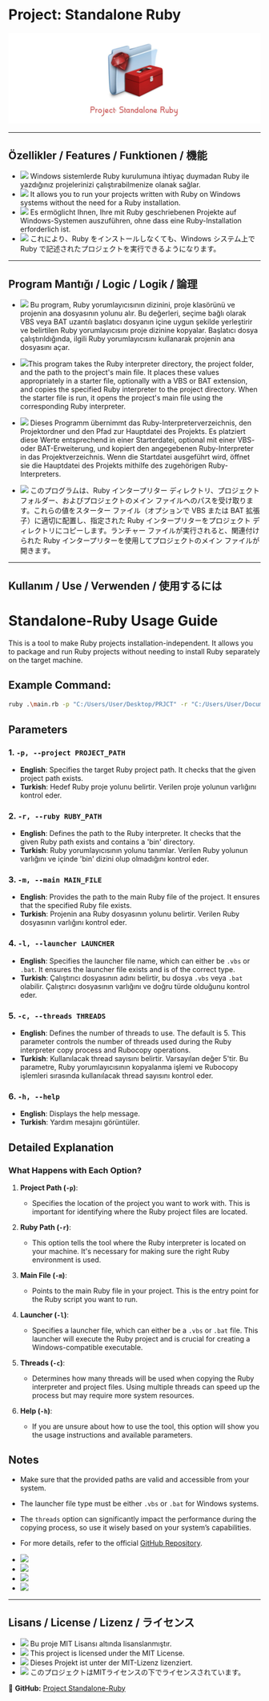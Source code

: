 # Project: Standalone Ruby

![Project Banner](images/banner.jpg)

---

## Özellikler / Features / Funktionen / 機能

- <img src="https://upload.wikimedia.org/wikipedia/commons/b/b4/Flag_of_Turkey.svg" width="20"/> Windows sistemlerde Ruby kurulumuna ihtiyaç duymadan Ruby ile yazdığınız projelerinizi çalıştırabilmenize olanak sağlar.
- <img src="https://upload.wikimedia.org/wikipedia/en/a/a4/Flag_of_the_United_States.svg" width="20"/> It allows you to run your projects written with Ruby on Windows systems without the need for a Ruby installation.
- <img src="https://upload.wikimedia.org/wikipedia/commons/b/ba/Flag_of_Germany.svg" width="20"/> Es ermöglicht Ihnen, Ihre mit Ruby geschriebenen Projekte auf Windows-Systemen auszuführen, ohne dass eine Ruby-Installation erforderlich ist.
- <img src="https://upload.wikimedia.org/wikipedia/en/9/9e/Flag_of_Japan.svg" width="20"/> これにより、Ruby をインストールしなくても、Windows システム上で Ruby で記述されたプロジェクトを実行できるようになります。

---

## Program Mantığı / Logic / Logik / 論理

- <img src="https://upload.wikimedia.org/wikipedia/commons/b/b4/Flag_of_Turkey.svg" width="20"/> Bu program, Ruby yorumlayıcısının dizinini, proje klasörünü ve projenin ana dosyasının yolunu alır. Bu değerleri, seçime bağlı olarak VBS veya BAT uzantılı başlatıcı dosyanın içine uygun şekilde yerleştirir ve belirtilen Ruby yorumlayıcısını proje dizinine kopyalar. Başlatıcı dosya çalıştırıldığında, ilgili Ruby yorumlayıcısını kullanarak projenin ana dosyasını açar.
  
- <img src="https://upload.wikimedia.org/wikipedia/en/a/a4/Flag_of_the_United_States.svg" width="20"/>This program takes the Ruby interpreter directory, the project folder, and the path to the project's main file. It places these values ​​appropriately in a starter file, optionally with a VBS or BAT extension, and copies the specified Ruby interpreter to the project directory. When the starter file is run, it opens the project's main file using the corresponding Ruby interpreter.
  
- <img src="https://upload.wikimedia.org/wikipedia/commons/b/ba/Flag_of_Germany.svg" width="20"/> Dieses Programm übernimmt das Ruby-Interpreterverzeichnis, den Projektordner und den Pfad zur Hauptdatei des Projekts. Es platziert diese Werte entsprechend in einer Starterdatei, optional mit einer VBS- oder BAT-Erweiterung, und kopiert den angegebenen Ruby-Interpreter in das Projektverzeichnis. Wenn die Startdatei ausgeführt wird, öffnet sie die Hauptdatei des Projekts mithilfe des zugehörigen Ruby-Interpreters.

- <img src="https://upload.wikimedia.org/wikipedia/en/9/9e/Flag_of_Japan.svg" width="20"/> このプログラムは、Ruby インタープリター ディレクトリ、プロジェクト フォルダー、およびプロジェクトのメイン ファイルへのパスを受け取ります。これらの値をスターター ファイル（オプションで VBS または BAT 拡張子）に適切に配置し、指定された Ruby インタープリターをプロジェクト ディレクトリにコピーします。ランチャー ファイルが実行されると、関連付けられた Ruby インタープリターを使用してプロジェクトのメイン ファイルが開きます。

---

## Kullanım / Use / Verwenden / 使用するには


# Standalone-Ruby Usage Guide

This is a tool to make Ruby projects installation-independent. It allows you to package and run Ruby projects without needing to install Ruby separately on the target machine.

## Example Command:

```bash
ruby .\main.rb -p "C:/Users/User/Desktop/PRJCT" -r "C:/Users/User/Documents/Ruby34-x64" -m "C:/Users/User/Desktop/myproject/main.rb" -l launcher1.vbs -c 10
```

## Parameters

### 1. `-p, --project PROJECT_PATH`
- **English**: Specifies the target Ruby project path. It checks that the given project path exists.
- **Turkish**: Hedef Ruby proje yolunu belirtir. Verilen proje yolunun varlığını kontrol eder.

### 2. `-r, --ruby RUBY_PATH`
- **English**: Defines the path to the Ruby interpreter. It checks that the given Ruby path exists and contains a 'bin' directory.
- **Turkish**: Ruby yorumlayıcısının yolunu tanımlar. Verilen Ruby yolunun varlığını ve içinde 'bin' dizini olup olmadığını kontrol eder.

### 3. `-m, --main MAIN_FILE`
- **English**: Provides the path to the main Ruby file of the project. It ensures that the specified Ruby file exists.
- **Turkish**: Projenin ana Ruby dosyasının yolunu belirtir. Verilen Ruby dosyasının varlığını kontrol eder.

### 4. `-l, --launcher LAUNCHER`
- **English**: Specifies the launcher file name, which can either be `.vbs` or `.bat`. It ensures the launcher file exists and is of the correct type.
- **Turkish**: Çalıştırıcı dosyasının adını belirtir, bu dosya `.vbs` veya `.bat` olabilir. Çalıştırıcı dosyasının varlığını ve doğru türde olduğunu kontrol eder.

### 5. `-c, --threads THREADS`
- **English**: Defines the number of threads to use. The default is 5. This parameter controls the number of threads used during the Ruby interpreter copy process and Rubocopy operations.
- **Turkish**: Kullanılacak thread sayısını belirtir. Varsayılan değer 5'tir. Bu parametre, Ruby yorumlayıcısının kopyalanma işlemi ve Rubocopy işlemleri sırasında kullanılacak thread sayısını kontrol eder.

### 6. `-h, --help`
- **English**: Displays the help message.
- **Turkish**: Yardım mesajını görüntüler.

## Detailed Explanation

### What Happens with Each Option?

1. **Project Path (`-p`)**:
   - Specifies the location of the project you want to work with. This is important for identifying where the Ruby project files are located.
  
2. **Ruby Path (`-r`)**:
   - This option tells the tool where the Ruby interpreter is located on your machine. It's necessary for making sure the right Ruby environment is used.

3. **Main File (`-m`)**:
   - Points to the main Ruby file in your project. This is the entry point for the Ruby script you want to run.

4. **Launcher (`-l`)**:
   - Specifies a launcher file, which can either be a `.vbs` or `.bat` file. This launcher will execute the Ruby project and is crucial for creating a Windows-compatible executable.

5. **Threads (`-c`)**:
   - Determines how many threads will be used when copying the Ruby interpreter and project files. Using multiple threads can speed up the process but may require more system resources.

6. **Help (`-h`)**:
   - If you are unsure about how to use the tool, this option will show you the usage instructions and available parameters.

## Notes

- Make sure that the provided paths are valid and accessible from your system.
- The launcher file type must be either `.vbs` or `.bat` for Windows systems.
- The `threads` option can significantly impact the performance during the copying process, so use it wisely based on your system’s capabilities.
- For more details, refer to the official [GitHub Repository](https://github.com/ardatetikbey/Standalone-Ruby).


- <img src="https://upload.wikimedia.org/wikipedia/commons/b/b4/Flag_of_Turkey.svg" width="20"/> 

- <img src="https://upload.wikimedia.org/wikipedia/en/a/a4/Flag_of_the_United_States.svg" width="20"/>

- <img src="https://upload.wikimedia.org/wikipedia/commons/b/ba/Flag_of_Germany.svg" width="20"/>

- <img src="https://upload.wikimedia.org/wikipedia/en/9/9e/Flag_of_Japan.svg" width="20"/>

---

## Lisans / License / Lizenz / ライセンス

- <img src="https://upload.wikimedia.org/wikipedia/commons/b/b4/Flag_of_Turkey.svg" width="20"/> Bu proje MIT Lisansı altında lisanslanmıştır.
- <img src="https://upload.wikimedia.org/wikipedia/en/a/a4/Flag_of_the_United_States.svg" width="20"/> This project is licensed under the MIT License.
- <img src="https://upload.wikimedia.org/wikipedia/commons/b/ba/Flag_of_Germany.svg" width="20"/> Dieses Projekt ist unter der MIT-Lizenz lizenziert.
- <img src="https://upload.wikimedia.org/wikipedia/en/9/9e/Flag_of_Japan.svg" width="20"/> このプロジェクトはMITライセンスの下でライセンスされています。

🔗 **GitHub:** [Project Standalone-Ruby](https://github.com/ardatetikbey/Standalone-Ruby)
